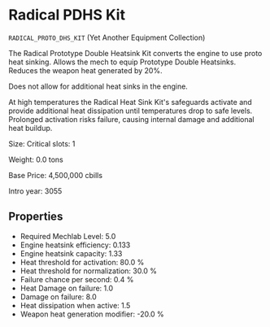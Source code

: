 # Radical PDHS Kit

`RADICAL_PROTO_DHS_KIT` (Yet Another Equipment Collection)

The Radical Prototype Double Heatsink Kit converts the engine to use proto heat sinking. Allows the mech to equip Prototype Double Heatsinks.
Reduces the weapon heat generated by 20%.

Does not allow for additional heat sinks in the engine.

At high temperatures the Radical Heat Sink Kit's safeguards activate and provide additional heat dissipation until temperatures drop to safe levels. Prolonged activation risks failure, causing internal damage and additional heat buildup.

Size: Critical slots: 1

Weight: 0.0 tons

Base Price: 4,500,000 cbills

Intro year: 3055

## Properties
* Required Mechlab Level: 5.0 
* Engine heatsink efficiency: 0.133 
* Engine heatsink capacity: 1.33 
* Heat threshold for activation: 80.0 %
* Heat threshold for normalization: 30.0 %
* Failure chance per second: 0.4 %
* Heat Damage on failure: 1.0 
* Damage on failure: 8.0 
* Heat dissipation when active: 1.5 
* Weapon heat generation modifier: -20.0 %
